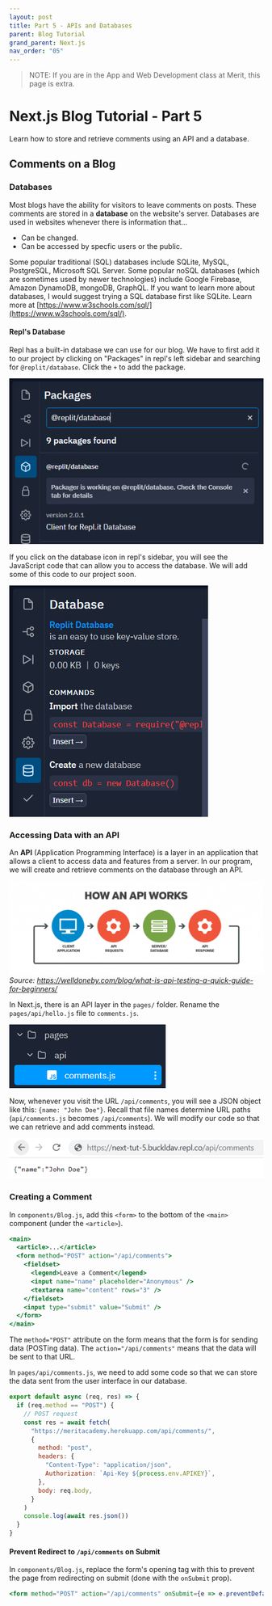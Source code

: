 ```yaml
---
layout: post
title: Part 5 - APIs and Databases
parent: Blog Tutorial
grand_parent: Next.js
nav_order: "05"
---
```


> NOTE: If you are in the App and Web Development class at Merit, this page is extra.

# Next.js Blog Tutorial - Part 5

Learn how to store and retrieve comments using an API and a database.

## Comments on a Blog

### Databases

Most blogs have the ability for visitors to leave comments on posts. These comments are stored in a **database** on the website's server. Databases are used in websites whenever there is information that...

- Can be changed.
- Can be accessed by specfic users or the public.

Some popular traditional (SQL) databases include SQLite, MySQL, PostgreSQL, Microsoft SQL Server. Some popular noSQL databases (which are sometimes used by newer technologies) include Google Firebase, Amazon DynamoDB, mongoDB, GraphQL. If you want to learn more about databases, I would suggest trying a SQL database first like SQLite. Learn more at [https://www.w3schools.com/sql/](https://www.w3schools.com/sql/).

#### Repl's Database

Repl has a built-in database we can use for our blog. We have to first add it to our project by clicking on "Packages" in repl's left sidebar and searching for `@replit/database`. Click the `+` to add the package.

![Packages Sidebar](/assets/images/nextjs/tutorial/05/01-add-db.PNG)

If you click on the database icon in repl's sidebar, you will see the JavaScript code that can allow you to access the database. We will add some of this code to our project soon.

![Database Sidebar](/assets/images/nextjs/tutorial/05/02-db-sidebar.PNG)

### Accessing Data with an API

An **API** (Application Programming Interface) is a layer in an application that allows a client to access data and features from a server. In our program, we will create and retrieve comments on the database through an API.

![Packages Sidebar](/assets/images/nextjs/tutorial/05/03-api-how.PNG)
_Source: https://welldoneby.com/blog/what-is-api-testing-a-quick-guide-for-beginners/_

In Next.js, there is an API layer in the `pages/` folder. Rename the `pages/api/hello.js` file to `comments.js`.

![comments.js](/assets/images/nextjs/tutorial/05/04-rename-hello.PNG)

Now, whenever you visit the URL `/api/comments`, you will see a JSON object like this: `{name: "John Doe"}`. Recall that file names determine URL paths (`api/comments.js` becomes `/api/comments`). We will modify our code so that we can retrieve and add comments instead.

![comments.js](/assets/images/nextjs/tutorial/05/05-api-comments.PNG)

### Creating a Comment

In `components/Blog.js`, add this `<form>` to the bottom of the `<main>` component (under the `<article>`).

```jsx
<main>
  <article>...</article>
  <form method="POST" action="/api/comments">
    <fieldset>
      <legend>Leave a Comment</legend>
      <input name="name" placeholder="Anonymous" />
      <textarea name="content" rows="3" />
    </fieldset>
    <input type="submit" value="Submit" />
  </form>
</main>
```

The `method="POST"` attribute on the form means that the form is for sending data (POSTing data). The `action="/api/comments"` means that the data will be sent to that URL.

In `pages/api/comments.js`, we need to add some code so that we can store the data sent from the user interface in our database.

```jsx
export default async (req, res) => {
  if (req.method == "POST") {
    // POST request
    const res = await fetch(
      "https://meritacademy.herokuapp.com/api/comments/",
      {
        method: "post",
        headers: {
          "Content-Type": "application/json",
          Authorization: `Api-Key ${process.env.APIKEY}`,
        },
        body: req.body,
      }
    )
    console.log(await res.json())
  }
}
```

#### Prevent Redirect to `/api/comments` on Submit

In `components/Blog.js`, replace the form's opening tag with this to prevent the page from redirecting on submit (done with the `onSubmit` prop).

```jsx
<form method="POST" action="/api/comments" onSubmit={e => e.preventDefault()}>
```
